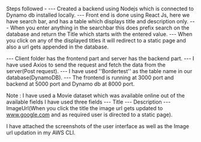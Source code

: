 Steps followed -
    --- Created a backend using Nodejs which is connected to Dynamo db installed locally.
    --- Front end is done using React Js, here we have search bar, and has a table which displays title and description only.
    --- When you enter anything in the searchbar this does prefix search on the database and return the Title which starts with the entered value.
    --- When you click on any of the displayed titles it will redirect to a static page and also a url gets appended in the database.

--- Client folder has the frontend part and server has the backend part.
--- I have used Axios to send the request and fetch the data from the server(Post request).
--- I have used ''Bordertest'' as the table name in our database(DynamoDB).
--- The frontend is running at 3000 port and backend at 5000 port and Dynamo db at 8000 port.


Note : I have used a Movie dataset which was available online out of the available fields I have used three fields
  --- Title
  --- Description
  --- ImageUrl(When you click the title the image url gets updated to www.google.com and as required user is directed to a static page).

I have attached the screenshots of the user interface as well as the Image url updation in my AWS CLI.